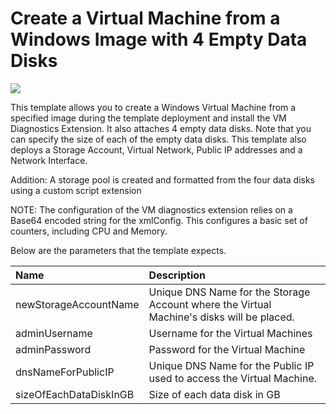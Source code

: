 # Create a Virtual Machine from a Windows Image with 4 Empty Data Disks

<a href="https://portal.azure.com/#create/Microsoft.Template/uri/https%3A%2F%2Fraw.githubusercontent.com%2FAzure%2Fazure-quickstart-templates%2Fmaster%2F101-vm-multiple-data-disk%2Fazuredeploy.json" target="_blank">
    <img src="http://azuredeploy.net/deploybutton.png"/>
</a>

This template allows you to create a Windows Virtual Machine from a specified image during the template deployment and install the VM Diagnostics Extension. It also attaches 4 empty data disks. Note that you can specify the size of each of the empty data disks. This template also deploys a Storage Account, Virtual Network, Public IP addresses and a Network Interface.

Addition: A storage pool is created and formatted from the four data disks using a custom script extension

NOTE: The configuration of the VM diagnostics extension relies on a Base64 encoded string for the xmlConfig. This configures a basic set of counters, including CPU and Memory. 

Below are the parameters that the template expects.

| Name   | Description    |
|:--- |:---|
| newStorageAccountName  | Unique DNS Name for the Storage Account where the Virtual Machine's disks will be placed. |
| adminUsername  | Username for the Virtual Machines  |
| adminPassword  | Password for the Virtual Machine  |
| dnsNameForPublicIP  | Unique DNS Name for the Public IP used to access the Virtual Machine. |
| sizeOfEachDataDiskInGB | Size of each data disk in GB |

